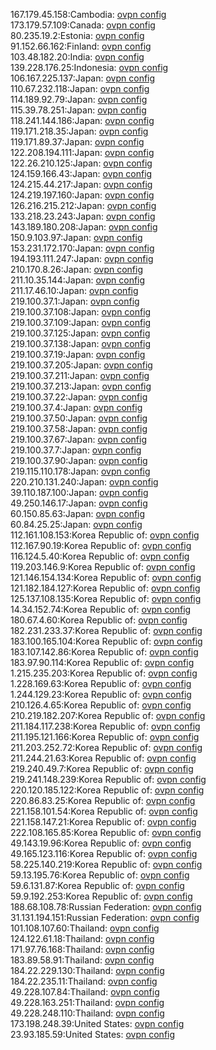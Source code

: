 167.179.45.158:Cambodia: [ovpn config](vpn/167_179_45_158.ovpn)  
173.179.57.109:Canada: [ovpn config](vpn/173_179_57_109.ovpn)  
80.235.19.2:Estonia: [ovpn config](vpn/80_235_19_2.ovpn)  
91.152.66.162:Finland: [ovpn config](vpn/91_152_66_162.ovpn)  
103.48.182.20:India: [ovpn config](vpn/103_48_182_20.ovpn)  
139.228.176.25:Indonesia: [ovpn config](vpn/139_228_176_25.ovpn)  
106.167.225.137:Japan: [ovpn config](vpn/106_167_225_137.ovpn)  
110.67.232.118:Japan: [ovpn config](vpn/110_67_232_118.ovpn)  
114.189.92.79:Japan: [ovpn config](vpn/114_189_92_79.ovpn)  
115.39.78.251:Japan: [ovpn config](vpn/115_39_78_251.ovpn)  
118.241.144.186:Japan: [ovpn config](vpn/118_241_144_186.ovpn)  
119.171.218.35:Japan: [ovpn config](vpn/119_171_218_35.ovpn)  
119.171.89.37:Japan: [ovpn config](vpn/119_171_89_37.ovpn)  
122.208.194.111:Japan: [ovpn config](vpn/122_208_194_111.ovpn)  
122.26.210.125:Japan: [ovpn config](vpn/122_26_210_125.ovpn)  
124.159.166.43:Japan: [ovpn config](vpn/124_159_166_43.ovpn)  
124.215.44.217:Japan: [ovpn config](vpn/124_215_44_217.ovpn)  
124.219.197.160:Japan: [ovpn config](vpn/124_219_197_160.ovpn)  
126.216.215.212:Japan: [ovpn config](vpn/126_216_215_212.ovpn)  
133.218.23.243:Japan: [ovpn config](vpn/133_218_23_243.ovpn)  
143.189.180.208:Japan: [ovpn config](vpn/143_189_180_208.ovpn)  
150.9.103.97:Japan: [ovpn config](vpn/150_9_103_97.ovpn)  
153.231.172.170:Japan: [ovpn config](vpn/153_231_172_170.ovpn)  
194.193.111.247:Japan: [ovpn config](vpn/194_193_111_247.ovpn)  
210.170.8.26:Japan: [ovpn config](vpn/210_170_8_26.ovpn)  
211.10.35.144:Japan: [ovpn config](vpn/211_10_35_144.ovpn)  
211.17.46.10:Japan: [ovpn config](vpn/211_17_46_10.ovpn)  
219.100.37.1:Japan: [ovpn config](vpn/219_100_37_1.ovpn)  
219.100.37.108:Japan: [ovpn config](vpn/219_100_37_108.ovpn)  
219.100.37.109:Japan: [ovpn config](vpn/219_100_37_109.ovpn)  
219.100.37.125:Japan: [ovpn config](vpn/219_100_37_125.ovpn)  
219.100.37.138:Japan: [ovpn config](vpn/219_100_37_138.ovpn)  
219.100.37.19:Japan: [ovpn config](vpn/219_100_37_19.ovpn)  
219.100.37.205:Japan: [ovpn config](vpn/219_100_37_205.ovpn)  
219.100.37.211:Japan: [ovpn config](vpn/219_100_37_211.ovpn)  
219.100.37.213:Japan: [ovpn config](vpn/219_100_37_213.ovpn)  
219.100.37.22:Japan: [ovpn config](vpn/219_100_37_22.ovpn)  
219.100.37.4:Japan: [ovpn config](vpn/219_100_37_4.ovpn)  
219.100.37.50:Japan: [ovpn config](vpn/219_100_37_50.ovpn)  
219.100.37.58:Japan: [ovpn config](vpn/219_100_37_58.ovpn)  
219.100.37.67:Japan: [ovpn config](vpn/219_100_37_67.ovpn)  
219.100.37.7:Japan: [ovpn config](vpn/219_100_37_7.ovpn)  
219.100.37.90:Japan: [ovpn config](vpn/219_100_37_90.ovpn)  
219.115.110.178:Japan: [ovpn config](vpn/219_115_110_178.ovpn)  
220.210.131.240:Japan: [ovpn config](vpn/220_210_131_240.ovpn)  
39.110.187.100:Japan: [ovpn config](vpn/39_110_187_100.ovpn)  
49.250.146.17:Japan: [ovpn config](vpn/49_250_146_17.ovpn)  
60.150.85.63:Japan: [ovpn config](vpn/60_150_85_63.ovpn)  
60.84.25.25:Japan: [ovpn config](vpn/60_84_25_25.ovpn)  
112.161.108.153:Korea Republic of: [ovpn config](vpn/112_161_108_153.ovpn)  
112.167.90.19:Korea Republic of: [ovpn config](vpn/112_167_90_19.ovpn)  
116.124.5.40:Korea Republic of: [ovpn config](vpn/116_124_5_40.ovpn)  
119.203.146.9:Korea Republic of: [ovpn config](vpn/119_203_146_9.ovpn)  
121.146.154.134:Korea Republic of: [ovpn config](vpn/121_146_154_134.ovpn)  
121.182.184.127:Korea Republic of: [ovpn config](vpn/121_182_184_127.ovpn)  
125.137.108.135:Korea Republic of: [ovpn config](vpn/125_137_108_135.ovpn)  
14.34.152.74:Korea Republic of: [ovpn config](vpn/14_34_152_74.ovpn)  
180.67.4.60:Korea Republic of: [ovpn config](vpn/180_67_4_60.ovpn)  
182.231.233.37:Korea Republic of: [ovpn config](vpn/182_231_233_37.ovpn)  
183.100.165.104:Korea Republic of: [ovpn config](vpn/183_100_165_104.ovpn)  
183.107.142.86:Korea Republic of: [ovpn config](vpn/183_107_142_86.ovpn)  
183.97.90.114:Korea Republic of: [ovpn config](vpn/183_97_90_114.ovpn)  
1.215.235.203:Korea Republic of: [ovpn config](vpn/1_215_235_203.ovpn)  
1.228.169.63:Korea Republic of: [ovpn config](vpn/1_228_169_63.ovpn)  
1.244.129.23:Korea Republic of: [ovpn config](vpn/1_244_129_23.ovpn)  
210.126.4.65:Korea Republic of: [ovpn config](vpn/210_126_4_65.ovpn)  
210.219.182.207:Korea Republic of: [ovpn config](vpn/210_219_182_207.ovpn)  
211.184.117.238:Korea Republic of: [ovpn config](vpn/211_184_117_238.ovpn)  
211.195.121.166:Korea Republic of: [ovpn config](vpn/211_195_121_166.ovpn)  
211.203.252.72:Korea Republic of: [ovpn config](vpn/211_203_252_72.ovpn)  
211.244.21.63:Korea Republic of: [ovpn config](vpn/211_244_21_63.ovpn)  
219.240.49.7:Korea Republic of: [ovpn config](vpn/219_240_49_7.ovpn)  
219.241.148.239:Korea Republic of: [ovpn config](vpn/219_241_148_239.ovpn)  
220.120.185.122:Korea Republic of: [ovpn config](vpn/220_120_185_122.ovpn)  
220.86.83.25:Korea Republic of: [ovpn config](vpn/220_86_83_25.ovpn)  
221.158.101.54:Korea Republic of: [ovpn config](vpn/221_158_101_54.ovpn)  
221.158.147.21:Korea Republic of: [ovpn config](vpn/221_158_147_21.ovpn)  
222.108.165.85:Korea Republic of: [ovpn config](vpn/222_108_165_85.ovpn)  
49.143.19.96:Korea Republic of: [ovpn config](vpn/49_143_19_96.ovpn)  
49.165.123.116:Korea Republic of: [ovpn config](vpn/49_165_123_116.ovpn)  
58.225.140.219:Korea Republic of: [ovpn config](vpn/58_225_140_219.ovpn)  
59.13.195.76:Korea Republic of: [ovpn config](vpn/59_13_195_76.ovpn)  
59.6.131.87:Korea Republic of: [ovpn config](vpn/59_6_131_87.ovpn)  
59.9.192.253:Korea Republic of: [ovpn config](vpn/59_9_192_253.ovpn)  
188.68.108.78:Russian Federation: [ovpn config](vpn/188_68_108_78.ovpn)  
31.131.194.151:Russian Federation: [ovpn config](vpn/31_131_194_151.ovpn)  
101.108.107.60:Thailand: [ovpn config](vpn/101_108_107_60.ovpn)  
124.122.61.18:Thailand: [ovpn config](vpn/124_122_61_18.ovpn)  
171.97.76.168:Thailand: [ovpn config](vpn/171_97_76_168.ovpn)  
183.89.58.91:Thailand: [ovpn config](vpn/183_89_58_91.ovpn)  
184.22.229.130:Thailand: [ovpn config](vpn/184_22_229_130.ovpn)  
184.22.235.11:Thailand: [ovpn config](vpn/184_22_235_11.ovpn)  
49.228.107.84:Thailand: [ovpn config](vpn/49_228_107_84.ovpn)  
49.228.163.251:Thailand: [ovpn config](vpn/49_228_163_251.ovpn)  
49.228.248.110:Thailand: [ovpn config](vpn/49_228_248_110.ovpn)  
173.198.248.39:United States: [ovpn config](vpn/173_198_248_39.ovpn)  
23.93.185.59:United States: [ovpn config](vpn/23_93_185_59.ovpn)  
